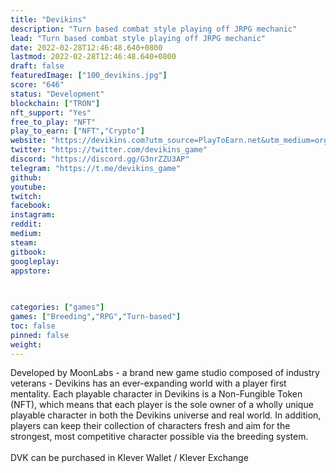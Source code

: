 ```yaml
---
title: "Devikins"
description: "Turn based combat style playing off JRPG mechanic"
lead: "Turn based combat style playing off JRPG mechanic"
date: 2022-02-28T12:46:48.640+0800
lastmod: 2022-02-28T12:46:48.640+0800
draft: false
featuredImage: ["100_devikins.jpg"]
score: "646"
status: "Development"
blockchain: ["TRON"]
nft_support: "Yes"
free_to_play: "NFT"
play_to_earn: ["NFT","Crypto"]
website: "https://devikins.com?utm_source=PlayToEarn.net&utm_medium=organic&utm_campaign=gamepage"
twitter: "https://twitter.com/devikins_game"
discord: "https://discord.gg/G3nrZZU3AP"
telegram: "https://t.me/devikins_game"
github: 
youtube: 
twitch: 
facebook: 
instagram: 
reddit: 
medium: 
steam: 
gitbook: 
googleplay: 
appstore: 

  
    
categories: ["games"]
games: ["Breeding","RPG","Turn-based"]
toc: false
pinned: false
weight: 
---
```

Developed by MoonLabs - a brand new game studio composed of industry veterans - Devikins has an ever-expanding world with a player first mentality. Each playable character in Devikins is a Non-Fungible Token (NFT), which means that each player is the sole owner of a wholly unique playable character in both the Devikins universe and real world. In addition, players can keep their collection of characters fresh and aim for the strongest, most competitive character possible via the breeding system. <br> <br> DVK can be purchased in Klever Wallet / Klever Exchange